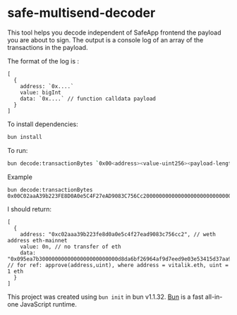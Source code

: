 # safe-multisend-decoder

This tool helps you decode independent of SafeApp frontend the payload you are about to sign. 
The output is a console log of an array of the transactions in the payload.

The format of the log is :
```
[
  {
    address: `0x....`
    value: bigInt
    data: `0x....` // function calldata payload
  }
]
```

To install dependencies:

```bash
bun install
```

To run:

```bash
bun decode:transactionBytes `0x00<address><value-uint256><payload-length-unit256><payload-bytes>`
```

Example

```
bun decode:transactionBytes 0x00C02aaA39b223FE8D0A0e5C4F27eAD9083C756Cc200000000000000000000000000000000000000000000000000000000000000000000000000000000000000000000000000000000000000000000000000000088095ea7b3000000000000000000000000d8da6bf26964af9d7eed9e03e53415d37aa960450000000000000000000000000000000000000000000000000de0b6b3a7640000
```

I should return:
```
[
  {
    address: "0xc02aaa39b223fe8d0a0e5c4f27ead9083c756cc2", // weth address eth-mainnet
    value: 0n, // no transfer of eth
    data: "0x095ea7b3000000000000000000000000d8da6bf26964af9d7eed9e03e53415d37aa960450000000000000000000000000000000000000000000000000de0b6b3a7640000", // for ref: approve(address,uint), where address = vitalik.eth, uint = 1 eth
  }
]
```


This project was created using `bun init` in bun v1.1.32. [Bun](https://bun.sh) is a fast all-in-one JavaScript runtime.
